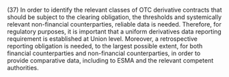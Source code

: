 (37) In order to identify the relevant classes of OTC derivative contracts that should be subject to the clearing obligation, the thresholds and systemically relevant non-financial counterparties, reliable data is needed. Therefore, for regulatory purposes, it is important that a uniform derivatives data reporting requirement is established at Union level. Moreover, a retrospective reporting obligation is needed, to the largest possible extent, for both financial counterparties and non-financial counterparties, in order to provide comparative data, including to ESMA and the relevant competent authorities.